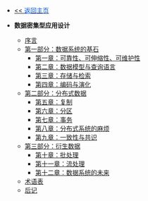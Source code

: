 <!-- ./_sidebar.md -->
- [<< <font color="#0056fd">返回主页</font>](/)
  
- **数据密集型应用设计** 
    - [序言](./others/ddia/preface.md)
    - [第一部分：数据系统的基石](./others/ddia/part-i.md)
        - [第一章：可靠性、可伸缩性、可维护性](./others/ddia/ch1.md)
        - [第二章：数据模型与查询语言](./others/ddia/ch2.md)
        - [第三章：存储与检索](./others/ddia/ch3.md)
        - [第四章：编码与演化](./others/ddia/ch4.md)
    - [第二部分：分布式数据](./others/ddia/part-ii.md)
        - [第五章：复制](./others/ddia/ch5.md)
        - [第六章：分区](./others/ddia/ch6.md)
        - [第七章：事务](./others/ddia/ch7.md)
        - [第八章：分布式系统的麻烦](./others/ddia/ch8.md)
        - [第九章：一致性与共识](./others/ddia/ch9.md)
    - [第三部分：衍生数据](./others/ddia/part-iii.md)
        - [第十章：批处理](./others/ddia/ch10.md)
        - [第十一章：流处理](./others/ddia/ch11.md)
        - [第十二章：数据系统的未来](./others/ddia/ch12.md)
    - [术语表](./others/ddia/glossary.md)
    - [后记](./others/ddia/colophon.md)